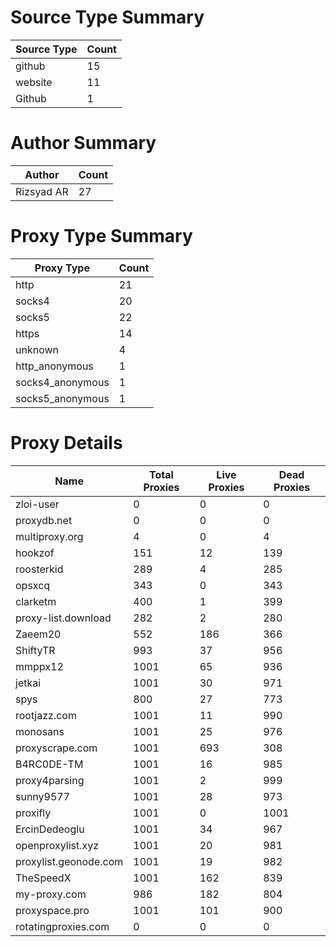 # Source Type Summary

| Source Type | Count |
|-------------|-------|
| github | 15 |
| website | 11 |
| Github | 1 |


# Author Summary

| Author | Count |
|--------|-------|
| Rizsyad AR | 27 |


# Proxy Type Summary

| Proxy Type | Count |
|------------|-------|
| http | 21 |
| socks4 | 20 |
| socks5 | 22 |
| https | 14 |
| unknown | 4 |
| http_anonymous | 1 |
| socks4_anonymous | 1 |
| socks5_anonymous | 1 |


# Proxy Details

| Name | Total Proxies | Live Proxies | Dead Proxies |
|------|---------------|--------------|---------------|
| zloi-user | 0 | 0 | 0 |
| proxydb.net | 0 | 0 | 0 |
| multiproxy.org | 4 | 0 | 4 |
| hookzof | 151 | 12 | 139 |
| roosterkid | 289 | 4 | 285 |
| opsxcq | 343 | 0 | 343 |
| clarketm | 400 | 1 | 399 |
| proxy-list.download | 282 | 2 | 280 |
| Zaeem20 | 552 | 186 | 366 |
| ShiftyTR | 993 | 37 | 956 |
| mmppx12 | 1001 | 65 | 936 |
| jetkai | 1001 | 30 | 971 |
| spys | 800 | 27 | 773 |
| rootjazz.com | 1001 | 11 | 990 |
| monosans | 1001 | 25 | 976 |
| proxyscrape.com | 1001 | 693 | 308 |
| B4RC0DE-TM | 1001 | 16 | 985 |
| proxy4parsing | 1001 | 2 | 999 |
| sunny9577 | 1001 | 28 | 973 |
| proxifly | 1001 | 0 | 1001 |
| ErcinDedeoglu | 1001 | 34 | 967 |
| openproxylist.xyz | 1001 | 20 | 981 |
| proxylist.geonode.com | 1001 | 19 | 982 |
| TheSpeedX | 1001 | 162 | 839 |
| my-proxy.com | 986 | 182 | 804 |
| proxyspace.pro | 1001 | 101 | 900 |
| rotatingproxies.com | 0 | 0 | 0 |
